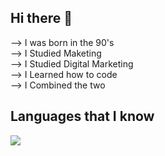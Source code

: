 ## Hi there 👋 ##

--> I was born in the 90's <br>
--> I Studied Maketing <br>
--> I Studied Digital Marketing <br>
--> I Learned how to code <br>
--> I Combined the two <br>

## Languages that I know ##

<img src='https://cdn.jsdelivr.net/gh/devicons/devicon/icons/devicon/devicon-original.svg'>
